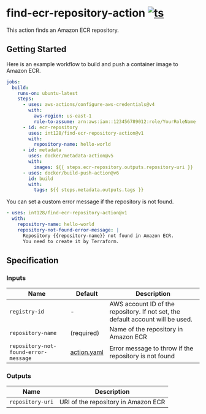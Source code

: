 # find-ecr-repository-action [![ts](https://github.com/int128/find-ecr-repository-action/actions/workflows/ts.yaml/badge.svg)](https://github.com/int128/find-ecr-repository-action/actions/workflows/ts.yaml)

This action finds an Amazon ECR repository.

## Getting Started

Here is an example workflow to build and push a container image to Amazon ECR.

```yaml
jobs:
  build:
    runs-on: ubuntu-latest
    steps:
      - uses: aws-actions/configure-aws-credentials@v4
        with:
          aws-region: us-east-1
          role-to-assume: arn:aws:iam::123456789012:role/YourRoleName
      - id: ecr-repository
        uses: int128/find-ecr-repository-action@v1
        with:
          repository-name: hello-world
      - id: metadata
        uses: docker/metadata-action@v5
        with:
          images: ${{ steps.ecr-repository.outputs.repository-uri }}
      - uses: docker/build-push-action@v6
        id: build
        with:
          tags: ${{ steps.metadata.outputs.tags }}
```

You can set a custom error message if the repository is not found.

```yaml
- uses: int128/find-ecr-repository-action@v1
  with:
    repository-name: hello-world
    repository-not-found-error-message: |
      Repository {{repository-name}} not found in Amazon ECR.
      You need to create it by Terraform.
```

## Specification

### Inputs

| Name                                 | Default                    | Description                                                                     |
| ------------------------------------ | -------------------------- | ------------------------------------------------------------------------------- |
| `registry-id`                        | -                          | AWS account ID of the repository. If not set, the default account will be used. |
| `repository-name`                    | (required)                 | Name of the repository in Amazon ECR                                            |
| `repository-not-found-error-message` | [action.yaml](action.yaml) | Error message to throw if the repository is not found                           |

### Outputs

| Name             | Description                         |
| ---------------- | ----------------------------------- |
| `repository-uri` | URI of the repository in Amazon ECR |

